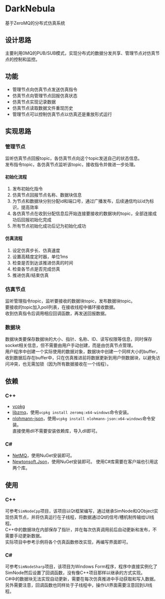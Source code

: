 # DarkNebula
基于ZeroMQ的分布式仿真系统  

## 设计思路
主要利用0MQ的PUB/SUB模式，实现分布式的数据分发共享、管理节点对仿真节点的控制和监控。  

## 功能
- 管理节点向仿真节点发送仿真指令  
- 仿真节点向管理节点回报仿真状态  
- 仿真节点实现记录数据  
- 仿真节点读取数据文件重现历史  
- 管理节点可以控制仿真节点以仿真还是重放形式运行  

## 实现思路
### 管理节点
监听仿真节点回报topic，各仿真节点向这个topic发送自己的状态信息。  
发布指令topic，各仿真节点监听该topic，接收指令并做进一步处理。  
#### 初始化流程
1. 发布初始化指令  
2. 仿真节点回报节点名称、数据块信息  
3. 为节点和数据块分别分配id和端口号，通过广播发布，后续通信均以id为标识，提高效率  
4. 各仿真节点在收到分配信息后开始连接要接收的数据块的topic，全部连接成功后回报初始化完成  
5. 所有节点初始化成功后记为初始化成功  

#### 仿真流程
1. 设定仿真步长、仿真速度  
2. 设置高精度定时器，单位1ms
3. 检查是否到达该推进仿真的时间
4. 检查各节点是否完成仿真
5. 推进仿真/结束仿真

### 仿真节点
监听管理指令topic，监听要接收的数据块topic，发布数据块topic。  
要接收的topic加入poll列表，在接收线程中循环接收数据。  
收到仿真指令后调用相应回调函数，再发送回报数据。  

### 数据块
数据块类要保存数据块的大小、指针、名称、ID、读写权限等信息，同时保存socket相关信息，但不需要由用户手动创建，而是由仿真节点管理。  
用户程序中创建一个实际使用的数据对象，数据块中创建一个同样大小的buffer，收到数据后存在buffer中，只在仿真推进前将数据更新到用户侧数据块，以避免访问冲突，也无需加锁（因为所有数据接收在一个线程）。  

## 依赖
### C++
* [vcpkg](https://github.com/microsoft/vcpkg)  
* [libzmq](https://github.com/zeromq/libzmq)，使用`vcpkg install zeromq:x64-windows`命令安装。  
* [nlohmann-json](https://github.com/nlohmann/json)，使用`vcpkg install nlohmann-json:x64-windows`命令安装。  
直接使用dll不需要安装依赖库，导入dll即可。  

### C#
* [NetMQ](https://github.com/zeromq/netmq)，使用NuGet安装即可。  
* [Newtonsoft.Json](https://github.com/JamesNK/Newtonsoft.Json)，使用NuGet安装即可。
使用C#库需要在客户端也引用这两个库。  

## 使用
### C++
可参考`SimNodeCpp`项目，该项目以Qt框架编写，通过继承SimNode和QObject实现仿真节点，并将仿真运行在子线程，将数据通过Qt的信号/槽机制传输给UI线程。  
C++中的数据块在内部保存了指针，并在每次仿真调用前后自动更新和发布，不需要手动更新数据。  
实际项目中参考示例将各个仿真函数修改实现，再编写界面即可。  

### C#
可参考`SimNodeSharp`项目，该项目为Windows Form程序，程序中直接实例化了SimNode然后设置了回调函数，没有像C++项目那样以继承的方式实现。  
C#中的数据块无法实现自动更新，需要在每次仿真推进中手动获取和写入数据。  
另外需要注意，回调函数也同样处于子线程中，操作UI界面需要注意回到UI线程。  